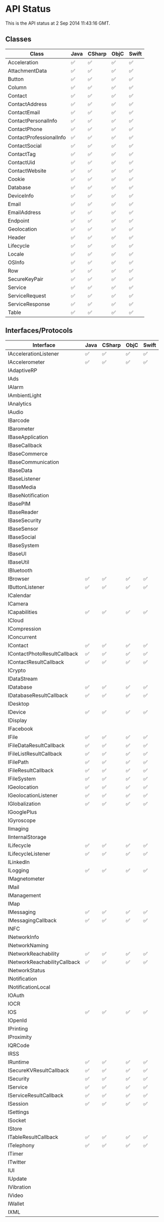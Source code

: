 # API Status
This is the API status at 2 Sep 2014 11:43:16 GMT.

## Classes
| Class | Java | CSharp | ObjC | Swift |
|-------|------|--------|------|-------|
| Acceleration | :white_check_mark: | :white_check_mark: | :white_check_mark: | :white_check_mark: |
| AttachmentData | :white_check_mark: | :white_check_mark: | :white_check_mark: | :white_check_mark: |
| Button | :white_check_mark: | :white_check_mark: | :white_check_mark: | :white_check_mark: |
| Column | :white_check_mark: | :white_check_mark: | :white_check_mark: | :white_check_mark: |
| Contact | :white_check_mark: | :white_check_mark: | :white_check_mark: | :white_check_mark: |
| ContactAddress | :white_check_mark: | :white_check_mark: | :white_check_mark: | :white_check_mark: |
| ContactEmail | :white_check_mark: | :white_check_mark: | :white_check_mark: | :white_check_mark: |
| ContactPersonalInfo | :white_check_mark: | :white_check_mark: | :white_check_mark: | :white_check_mark: |
| ContactPhone | :white_check_mark: | :white_check_mark: | :white_check_mark: | :white_check_mark: |
| ContactProfessionalInfo | :white_check_mark: | :white_check_mark: | :white_check_mark: | :white_check_mark: |
| ContactSocial | :white_check_mark: | :white_check_mark: | :white_check_mark: | :white_check_mark: |
| ContactTag | :white_check_mark: | :white_check_mark: | :white_check_mark: | :white_check_mark: |
| ContactUid | :white_check_mark: | :white_check_mark: | :white_check_mark: | :white_check_mark: |
| ContactWebsite | :white_check_mark: | :white_check_mark: | :white_check_mark: | :white_check_mark: |
| Cookie | :white_check_mark: | :white_check_mark: | :white_check_mark: | :white_check_mark: |
| Database | :white_check_mark: | :white_check_mark: | :white_check_mark: | :white_check_mark: |
| DeviceInfo | :white_check_mark: | :white_check_mark: | :white_check_mark: | :white_check_mark: |
| Email | :white_check_mark: | :white_check_mark: | :white_check_mark: | :white_check_mark: |
| EmailAddress | :white_check_mark: | :white_check_mark: | :white_check_mark: | :white_check_mark: |
| Endpoint | :white_check_mark: | :white_check_mark: | :white_check_mark: | :white_check_mark: |
| Geolocation | :white_check_mark: | :white_check_mark: | :white_check_mark: | :white_check_mark: |
| Header | :white_check_mark: | :white_check_mark: | :white_check_mark: | :white_check_mark: |
| Lifecycle | :white_check_mark: | :white_check_mark: | :white_check_mark: | :white_check_mark: |
| Locale | :white_check_mark: | :white_check_mark: | :white_check_mark: | :white_check_mark: |
| OSInfo | :white_check_mark: | :white_check_mark: | :white_check_mark: | :white_check_mark: |
| Row | :white_check_mark: | :white_check_mark: | :white_check_mark: | :white_check_mark: |
| SecureKeyPair | :white_check_mark: | :white_check_mark: | :white_check_mark: | :white_check_mark: |
| Service | :white_check_mark: | :white_check_mark: | :white_check_mark: | :white_check_mark: |
| ServiceRequest | :white_check_mark: | :white_check_mark: | :white_check_mark: | :white_check_mark: |
| ServiceResponse | :white_check_mark: | :white_check_mark: | :white_check_mark: | :white_check_mark: |
| Table | :white_check_mark: | :white_check_mark: | :white_check_mark: | :white_check_mark: |

## Interfaces/Protocols
| Interface | Java | CSharp | ObjC | Swift |
|-------|------|--------|------|-------|
| IAccelerationListener | :white_check_mark: | :white_check_mark: | :white_check_mark: | :white_check_mark: |
| IAccelerometer | :white_check_mark: | :white_check_mark: | :white_check_mark: | :white_check_mark: |
| IAdaptiveRP |  |  |  |  |
| IAds |  |  |  |  |
| IAlarm |  |  |  |  |
| IAmbientLight |  |  |  |  |
| IAnalytics |  |  |  |  |
| IAudio |  |  |  |  |
| IBarcode |  |  |  |  |
| IBarometer |  |  |  |  |
| IBaseApplication |  |  |  |  |
| IBaseCallback |  |  |  |  |
| IBaseCommerce |  |  |  |  |
| IBaseCommunication |  |  |  |  |
| IBaseData |  |  |  |  |
| IBaseListener |  |  |  |  |
| IBaseMedia |  |  |  |  |
| IBaseNotification |  |  |  |  |
| IBasePIM |  |  |  |  |
| IBaseReader |  |  |  |  |
| IBaseSecurity |  |  |  |  |
| IBaseSensor |  |  |  |  |
| IBaseSocial |  |  |  |  |
| IBaseSystem |  |  |  |  |
| IBaseUI |  |  |  |  |
| IBaseUtil |  |  |  |  |
| IBluetooth |  |  |  |  |
| IBrowser | :white_check_mark: | :white_check_mark: | :white_check_mark: | :white_check_mark: |
| IButtonListener | :white_check_mark: | :white_check_mark: | :white_check_mark: | :white_check_mark: |
| ICalendar |  |  |  |  |
| ICamera |  |  |  |  |
| ICapabilities | :white_check_mark: | :white_check_mark: | :white_check_mark: | :white_check_mark: |
| ICloud |  |  |  |  |
| ICompression |  |  |  |  |
| IConcurrent |  |  |  |  |
| IContact | :white_check_mark: | :white_check_mark: | :white_check_mark: | :white_check_mark: |
| IContactPhotoResultCallback | :white_check_mark: | :white_check_mark: | :white_check_mark: | :white_check_mark: |
| IContactResultCallback | :white_check_mark: | :white_check_mark: | :white_check_mark: | :white_check_mark: |
| ICrypto |  |  |  |  |
| IDataStream |  |  |  |  |
| IDatabase | :white_check_mark: | :white_check_mark: | :white_check_mark: | :white_check_mark: |
| IDatabaseResultCallback | :white_check_mark: | :white_check_mark: | :white_check_mark: | :white_check_mark: |
| IDesktop |  |  |  |  |
| IDevice | :white_check_mark: | :white_check_mark: | :white_check_mark: | :white_check_mark: |
| IDisplay |  |  |  |  |
| IFacebook |  |  |  |  |
| IFile | :white_check_mark: | :white_check_mark: | :white_check_mark: | :white_check_mark: |
| IFileDataResultCallback | :white_check_mark: | :white_check_mark: | :white_check_mark: | :white_check_mark: |
| IFileListResultCallback | :white_check_mark: | :white_check_mark: | :white_check_mark: | :white_check_mark: |
| IFilePath | :white_check_mark: | :white_check_mark: | :white_check_mark: | :white_check_mark: |
| IFileResultCallback | :white_check_mark: | :white_check_mark: | :white_check_mark: | :white_check_mark: |
| IFileSystem | :white_check_mark: | :white_check_mark: | :white_check_mark: | :white_check_mark: |
| IGeolocation | :white_check_mark: | :white_check_mark: | :white_check_mark: | :white_check_mark: |
| IGeolocationListener | :white_check_mark: | :white_check_mark: | :white_check_mark: | :white_check_mark: |
| IGlobalization | :white_check_mark: | :white_check_mark: | :white_check_mark: | :white_check_mark: |
| IGooglePlus |  |  |  |  |
| IGyroscope |  |  |  |  |
| IImaging |  |  |  |  |
| IInternalStorage |  |  |  |  |
| ILifecycle | :white_check_mark: | :white_check_mark: | :white_check_mark: | :white_check_mark: |
| ILifecycleListener | :white_check_mark: | :white_check_mark: | :white_check_mark: | :white_check_mark: |
| ILinkedIn |  |  |  |  |
| ILogging | :white_check_mark: | :white_check_mark: | :white_check_mark: | :white_check_mark: |
| IMagnetometer |  |  |  |  |
| IMail |  |  |  |  |
| IManagement |  |  |  |  |
| IMap |  |  |  |  |
| IMessaging | :white_check_mark: | :white_check_mark: | :white_check_mark: | :white_check_mark: |
| IMessagingCallback | :white_check_mark: | :white_check_mark: | :white_check_mark: | :white_check_mark: |
| INFC |  |  |  |  |
| INetworkInfo |  |  |  |  |
| INetworkNaming |  |  |  |  |
| INetworkReachability | :white_check_mark: | :white_check_mark: | :white_check_mark: | :white_check_mark: |
| INetworkReachabilityCallback | :white_check_mark: | :white_check_mark: | :white_check_mark: | :white_check_mark: |
| INetworkStatus |  |  |  |  |
| INotification |  |  |  |  |
| INotificationLocal |  |  |  |  |
| IOAuth |  |  |  |  |
| IOCR |  |  |  |  |
| IOS | :white_check_mark: | :white_check_mark: | :white_check_mark: | :white_check_mark: |
| IOpenId |  |  |  |  |
| IPrinting |  |  |  |  |
| IProximity |  |  |  |  |
| IQRCode |  |  |  |  |
| IRSS |  |  |  |  |
| IRuntime | :white_check_mark: | :white_check_mark: | :white_check_mark: | :white_check_mark: |
| ISecureKVResultCallback | :white_check_mark: | :white_check_mark: | :white_check_mark: | :white_check_mark: |
| ISecurity | :white_check_mark: | :white_check_mark: | :white_check_mark: | :white_check_mark: |
| IService | :white_check_mark: | :white_check_mark: | :white_check_mark: | :white_check_mark: |
| IServiceResultCallback | :white_check_mark: | :white_check_mark: | :white_check_mark: | :white_check_mark: |
| ISession | :white_check_mark: | :white_check_mark: | :white_check_mark: | :white_check_mark: |
| ISettings |  |  |  |  |
| ISocket |  |  |  |  |
| IStore |  |  |  |  |
| ITableResultCallback | :white_check_mark: | :white_check_mark: | :white_check_mark: | :white_check_mark: |
| ITelephony | :white_check_mark: | :white_check_mark: | :white_check_mark: | :white_check_mark: |
| ITimer |  |  |  |  |
| ITwitter |  |  |  |  |
| IUI |  |  |  |  |
| IUpdate |  |  |  |  |
| IVibration |  |  |  |  |
| IVideo |  |  |  |  |
| IWallet |  |  |  |  |
| IXML |  |  |  |  |

